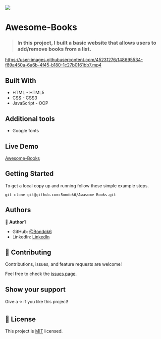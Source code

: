 ![](https://img.shields.io/badge/Microverse-blueviolet)

# Awesome-Books

> ### In this project, I built a basic website that allows users to add/remove books from a list.

https://user-images.githubusercontent.com/45231276/148695534-f89a450a-6a6b-4f45-b180-1c27b0161bb7.mp4

## Built With

- HTML - HTML5
- CSS - CSS3
- JavaScript - OOP

## Additional tools

- Google fonts

## Live Demo

[Awesome-Books](https://bondok6.github.io/Awesome-Books/)

## Getting Started

To get a local copy up and running follow these simple example steps.

`git clone git@github.com:Bondok6/Awasome-Books.git`

## Authors

👤 **Author1**

- GitHub: [@Bondok6](https://github.com/Bondok6)
- LinkedIn: [LinkedIn](https://linkedin.com/in/linkedinhandle)

## 🤝 Contributing

Contributions, issues, and feature requests are welcome!

Feel free to check the [issues page](../../issues/).

## Show your support

Give a ⭐️ if you like this project!

## 📝 License

This project is [MIT](./MIT.md) licensed.
